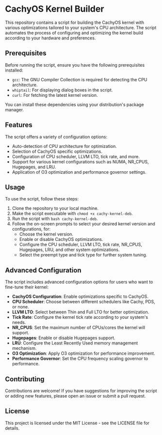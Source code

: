 # CachyOS Kernel Builder

This repository contains a script for building the CachyOS kernel with various optimizations tailored to your system's CPU architecture. The script automates the process of configuring and optimizing the kernel build according to your hardware and preferences.

## Prerequisites

Before running the script, ensure you have the following prerequisites installed:

- `gcc`: The GNU Compiler Collection is required for detecting the CPU architecture.
- `whiptail`: For displaying dialog boxes in the script.
- `curl`: For fetching the latest kernel version.

You can install these dependencies using your distribution's package manager.

## Features

The script offers a variety of configuration options:

- Auto-detection of CPU architecture for optimization.
- Selection of CachyOS specific optimizations.
- Configuration of CPU scheduler, LLVM LTO, tick rate, and more.
- Support for various kernel configurations such as NUMA, NR_CPUS, Hugepages, and LRU.
- Application of O3 optimization and performance governor settings.

## Usage

To use the script, follow these steps:

1. Clone the repository to your local machine.
2. Make the script executable with `chmod +x cachy-kernel-deb`.
3. Run the script with `bash cachy-kernel-deb`.
4. Follow the on-screen prompts to select your desired kernel version and configurations, for:
   - Choose the kernel version.
   - Enable or disable CachyOS optimizations.
   - Configure the CPU scheduler, LLVM LTO, tick rate, NR_CPUS, Hugepages, LRU, and other system optimizations.
   - Select the preempt type and tick type for further system tuning.

## Advanced Configuration

The script includes advanced configuration options for users who want to fine-tune their kernel:

- **CachyOS Configuration**: Enable optimizations specific to CachyOS.
- **CPU Scheduler**: Choose between different schedulers like Cachy, PDS, or none.
- **LLVM LTO**: Select between Thin and Full LTO for better optimization.
- **Tick Rate**: Configure the kernel tick rate according to your system's needs.
- **NR_CPUS**: Set the maximum number of CPUs/cores the kernel will support.
- **Hugepages**: Enable or disable Hugepages support.
- **LRU**: Configure the Least Recently Used memory management mechanism.
- **O3 Optimization**: Apply O3 optimization for performance improvement.
- **Performance Governor**: Set the CPU frequency scaling governor to performance.

## Contributing

Contributions are welcome! If you have suggestions for improving the script or adding new features, please open an issue or submit a pull request.

## License

This project is licensed under the MIT License - see the LICENSE file for details.
